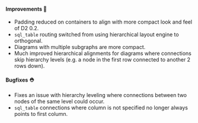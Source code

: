 #### Improvements 🧹

- Padding reduced on containers to align with more compact look and feel of D2 0.2.
- `sql_table` routing switched from using hierarchical layout engine to orthogonal.
- Diagrams with multiple subgraphs are more compact.
- Much improved hierarchical alignments for diagrams where connections skip hierarchy levels (e.g. a node in the first row connected to another 2 rows down).

#### Bugfixes ⛑️

- Fixes an issue with hierarchy leveling where connections between two nodes of the same level could occur.
- `sql_table` connections where column is not specified no longer always points to first column.
